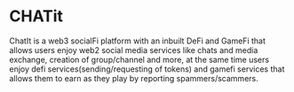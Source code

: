 # CHATit
ChatIt is a web3 socialFi platform with an inbuilt DeFi and GameFi that allows users enjoy web2 social media services like chats and media exchange, creation of group/channel and more, at the same time users enjoy defi services(sending/requesting of tokens) and gamefi services that allows them to earn as they play by reporting spammers/scammers.
